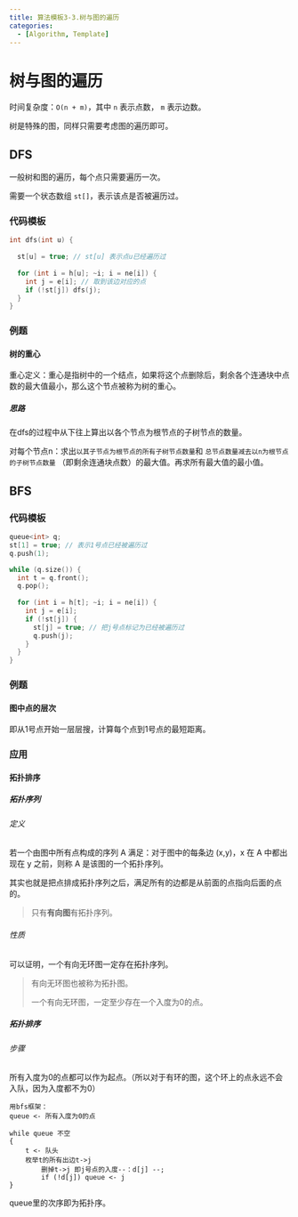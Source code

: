 ```yaml
---
title: 算法模板3-3.树与图的遍历
categories:
  - [Algorithm, Template]
---
```


# 树与图的遍历

时间复杂度：`O(n + m)`，其中 `n` 表示点数， `m` 表示边数。

树是特殊的图，同样只需要考虑图的遍历即可。

## DFS

一般树和图的遍历，每个点只需要遍历一次。

需要一个状态数组 `st[]`，表示该点是否被遍历过。

### 代码模板

```cpp
int dfs(int u) {
  
  st[u] = true; // st[u] 表示点u已经遍历过
  
  for (int i = h[u]; ~i; i = ne[i]) {
    int j = e[i]; // 取到该边对应的点
    if (!st[j]) dfs(j);
  }
}
```

### 例题

#### 树的重心

重心定义：重心是指树中的一个结点，如果将这个点删除后，剩余各个连通块中点数的最大值最小，那么这个节点被称为树的重心。

##### 思路

在dfs的过程中从下往上算出以各个节点为根节点的子树节点的数量。

对每个节点n：求出`以其子节点为根节点的所有子树节点数量`和 `总节点数量减去以n为根节点的子树节点数量` （即剩余连通块点数）的最大值。再求所有最大值的最小值。



## BFS



### 代码模板

```cpp
queue<int> q;
st[1] = true; // 表示1号点已经被遍历过
q.push(1);

while (q.size()) {
  int t = q.front();
  q.pop();
  
  for (int i = h[t]; ~i; i = ne[i]) {
    int j = e[i];
    if (!st[j]) {
      st[j] = true; // 把j号点标记为已经被遍历过
      q.push(j);
    }
  }
}
```

### 例题

#### 图中点的层次

即从1号点开始一层层搜，计算每个点到1号点的最短距离。

### 应用

#### 拓扑排序

##### 拓扑序列

###### 定义

若一个由图中所有点构成的序列 A 满足：对于图中的每条边 (x,y)，x 在 A 中都出现在 y 之前，则称 A 是该图的一个拓扑序列。

其实也就是把点排成拓扑序列之后，满足所有的边都是从前面的点指向后面的点的。

> 只有**有向图**有拓扑序列。

###### 性质

可以证明，一个有向无环图一定存在拓扑序列。

> 有向无环图也被称为拓扑图。
>
> 一个有向无环图，一定至少存在一个入度为0的点。

##### 拓扑排序

###### 步骤

所有入度为0的点都可以作为起点。（所以对于有环的图，这个环上的点永远不会入队，因为入度都不为0）

```
用bfs框架：
queue <- 所有入度为0的点

while queue 不空
{
	t <- 队头
	枚举t的所有出边t->j
		删掉t->j 即j号点的入度--：d[j] --;
		if (!d[j]) queue <- j
}
```

queue里的次序即为拓扑序。
